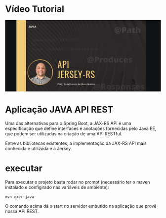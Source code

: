 # Vídeo Tutorial


<a href="https://agua.mpf.mp.br" target="_blank">
  <img src="./documentos/imagens/capa.png">
</a>


# Aplicação JAVA API REST

Uma das alternativas para o Spring Boot, a JAX-RS API é uma especificação que define interfaces e anotações fornecidas pelo Java EE, que podem ser utilizadas na criação de uma API RESTful.

Entre as bibliotecas existentes, a  implementação da JAX-RS API mais conhecida e utilizada é a Jersey.

  
# executar
Para executar o projeto basta rodar no prompt (necessário ter o maven instalado e configirado nas variáveis de ambiente):

	mvn exec:java

O comando acima dá o start no servidor embutido na aplicação que provê nossa API REST.


